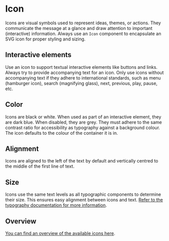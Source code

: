 <!-- @license CC0-1.0 -->

# Icon

Icons are visual symbols used to represent ideas, themes, or actions.
They communicate the message at a glance and draw attention to important (interactive) information.
Always use an `Icon` component to encapsulate an SVG icon for proper styling and sizing.

## Interactive elements

Use an icon to support textual interactive elements like buttons and links.
Always try to provide accompanying text for an icon.
Only use icons without accompanying text if they adhere to international standards, such as menu (hamburger icon), search (magnifying glass), next, previous, play, pause, etc.

## Color

Icons are black or white.
When used as part of an interactive element, they are dark blue.
When disabled, they are grey.
They must adhere to the same contrast ratio for accessibility as typography against a background colour.
The icon defaults to the colour of the container it is in.

## Alignment

Icons are aligned to the left of the text by default and vertically centred to the middle of the first line of text.

## Size

Icons use the same text levels as all typographic components to determine their size.
This ensures easy alignment between icons and text.
[Refer to the typography documentation for more information](/docs/brand-design-tokens-typography--docs).

## Overview

[You can find an overview of the available icons here](/docs/brand-assets-icons--docs).
